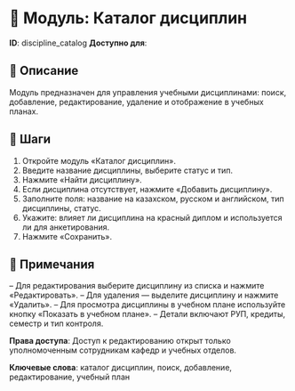 # 📘 Модуль: Каталог дисциплин
**ID**: discipline_catalog
**Доступно для**: 

## 📝 Описание
Модуль предназначен для управления учебными дисциплинами: поиск, добавление, редактирование, удаление и отображение в учебных планах.

## 🩜 Шаги
1. Откройте модуль «Каталог дисциплин».
2. Введите название дисциплины, выберите статус и тип.
3. Нажмите «Найти дисциплину».
4. Если дисциплина отсутствует, нажмите «Добавить дисциплину».
5. Заполните поля: название на казахском, русском и английском, тип дисциплины, статус.
6. Укажите: влияет ли дисциплина на красный диплом и используется ли для анкетирования.
7. Нажмите «Сохранить».

## 📌 Примечания
– Для редактирования выберите дисциплину из списка и нажмите «Редактировать».
– Для удаления — выделите дисциплину и нажмите «Удалить».
– Для просмотра дисциплины в учебном плане используйте кнопку «Показать в учебном плане».
– Детали включают РУП, кредиты, семестр и тип контроля.

**Права доступа**: Доступ к редактированию открыт только уполномоченным сотрудникам кафедр и учебных отделов.

**Ключевые слова**: каталог дисциплин, поиск, добавление, редактирование, учебный план
